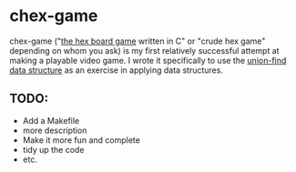 # chex-game
chex-game ("[the hex board game](https://en.wikipedia.org/wiki/Hex_(board_game)) written in C" or "crude hex game" depending on whom you ask) is my first relatively successful attempt at making a playable video game. I wrote it specifically to use the [union-find data structure](https://en.wikipedia.org/wiki/Disjoint-set_data_structure) as an exercise in applying data structures.


## TODO:
* Add a Makefile
* more description
* Make it more fun and complete
* tidy up the code
* etc.
